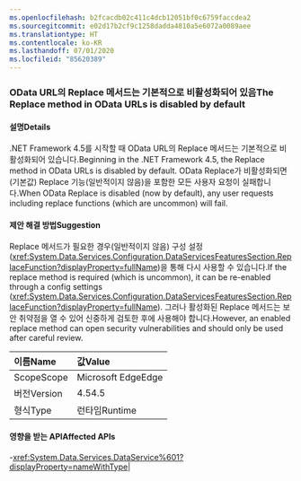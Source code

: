 ```yaml
---
ms.openlocfilehash: b2fcacdb02c411c4dcb12051bf0c6759faccdea2
ms.sourcegitcommit: e02d17b2cf9c1258dadda4810a5e6072a0089aee
ms.translationtype: HT
ms.contentlocale: ko-KR
ms.lasthandoff: 07/01/2020
ms.locfileid: "85620389"
---
```

### <a name="the-replace-method-in-odata-urls-is-disabled-by-default"></a><span data-ttu-id="e6e39-101">OData URL의 Replace 메서드는 기본적으로 비활성화되어 있음</span><span class="sxs-lookup"><span data-stu-id="e6e39-101">The Replace method in OData URLs is disabled by default</span></span>

#### <a name="details"></a><span data-ttu-id="e6e39-102">설명</span><span class="sxs-lookup"><span data-stu-id="e6e39-102">Details</span></span>

<span data-ttu-id="e6e39-103">.NET Framework 4.5를 시작할 때 OData URL의 Replace 메서드는 기본적으로 비활성화되어 있습니다.</span><span class="sxs-lookup"><span data-stu-id="e6e39-103">Beginning in the .NET Framework 4.5, the Replace method in OData URLs is disabled by default.</span></span> <span data-ttu-id="e6e39-104">OData Replace가 비활성화되면(기본값) Replace 기능(일반적이지 않음)을 포함한 모든 사용자 요청이 실패합니다.</span><span class="sxs-lookup"><span data-stu-id="e6e39-104">When OData Replace is disabled (now by default), any user requests including replace functions (which are uncommon) will fail.</span></span>

#### <a name="suggestion"></a><span data-ttu-id="e6e39-105">제안 해결 방법</span><span class="sxs-lookup"><span data-stu-id="e6e39-105">Suggestion</span></span>

<span data-ttu-id="e6e39-106">Replace 메서드가 필요한 경우(일반적이지 않음) 구성 설정(<xref:System.Data.Services.Configuration.DataServicesFeaturesSection.ReplaceFunction?displayProperty=fullName>)을 통해 다시 사용할 수 있습니다.</span><span class="sxs-lookup"><span data-stu-id="e6e39-106">If the replace method is required (which is uncommon), it can be re-enabled through a config settings (<xref:System.Data.Services.Configuration.DataServicesFeaturesSection.ReplaceFunction?displayProperty=fullName>).</span></span> <span data-ttu-id="e6e39-107">그러나 활성화된 Replace 메서드는 보안 취약점을 열 수 있어 신중하게 검토한 후에 사용해야 합니다.</span><span class="sxs-lookup"><span data-stu-id="e6e39-107">However, an enabled replace method can open security vulnerabilities and should only be used after careful review.</span></span>

| <span data-ttu-id="e6e39-108">이름</span><span class="sxs-lookup"><span data-stu-id="e6e39-108">Name</span></span>    | <span data-ttu-id="e6e39-109">값</span><span class="sxs-lookup"><span data-stu-id="e6e39-109">Value</span></span>       |
|:--------|:------------|
| <span data-ttu-id="e6e39-110">Scope</span><span class="sxs-lookup"><span data-stu-id="e6e39-110">Scope</span></span>   |<span data-ttu-id="e6e39-111">Microsoft Edge</span><span class="sxs-lookup"><span data-stu-id="e6e39-111">Edge</span></span>|
|<span data-ttu-id="e6e39-112">버전</span><span class="sxs-lookup"><span data-stu-id="e6e39-112">Version</span></span>|<span data-ttu-id="e6e39-113">4.5</span><span class="sxs-lookup"><span data-stu-id="e6e39-113">4.5</span></span>|
|<span data-ttu-id="e6e39-114">형식</span><span class="sxs-lookup"><span data-stu-id="e6e39-114">Type</span></span>|<span data-ttu-id="e6e39-115">런타임</span><span class="sxs-lookup"><span data-stu-id="e6e39-115">Runtime</span></span>

#### <a name="affected-apis"></a><span data-ttu-id="e6e39-116">영향을 받는 API</span><span class="sxs-lookup"><span data-stu-id="e6e39-116">Affected APIs</span></span>

-<xref:System.Data.Services.DataService%601?displayProperty=nameWithType></li></ul>|
